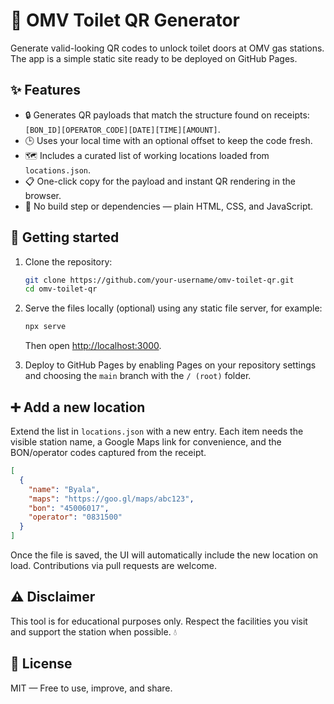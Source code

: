 # 🚽 OMV Toilet QR Generator

Generate valid-looking QR codes to unlock toilet doors at OMV gas stations. The
app is a simple static site ready to be deployed on GitHub Pages.

## ✨ Features

- 🔒 Generates QR payloads that match the structure found on receipts: `[BON_ID][OPERATOR_CODE][DATE][TIME][AMOUNT]`.
- 🕒 Uses your local time with an optional offset to keep the code fresh.
- 🗺️ Includes a curated list of working locations loaded from `locations.json`.
- 📋 One-click copy for the payload and instant QR rendering in the browser.
- 🪪 No build step or dependencies — plain HTML, CSS, and JavaScript.

## 🚀 Getting started

1. Clone the repository:

   ```bash
   git clone https://github.com/your-username/omv-toilet-qr.git
   cd omv-toilet-qr
   ```

2. Serve the files locally (optional) using any static file server, for example:

   ```bash
   npx serve
   ```

   Then open [http://localhost:3000](http://localhost:3000).

3. Deploy to GitHub Pages by enabling Pages on your repository settings and
   choosing the `main` branch with the `/ (root)` folder.

## ➕ Add a new location

Extend the list in `locations.json` with a new entry. Each item needs the
visible station name, a Google Maps link for convenience, and the BON/operator
codes captured from the receipt.

```json
[
  {
    "name": "Byala",
    "maps": "https://goo.gl/maps/abc123",
    "bon": "45006017",
    "operator": "0831500"
  }
]
```

Once the file is saved, the UI will automatically include the new location on
load. Contributions via pull requests are welcome.

## ⚠️ Disclaimer

This tool is for educational purposes only. Respect the facilities you visit
and support the station when possible. 💧

## 🧻 License

MIT — Free to use, improve, and share.
